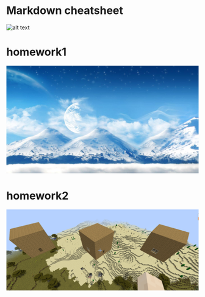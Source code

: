 # Markdown cheatsheet
![alt text](https://github.com/shiep18/EIS2020/blob/master/markdowncheatsheet.JPG)


# homework1
![alt text](https://github.com/ophwsjtu18/ohw20f/blob/main/sqy/timg.jpg)


# homework2
![alt text](https://github.com/ophwsjtu18/ohw20f/blob/main/sqy/HW2/homework2.png)

